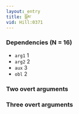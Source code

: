 ```yaml
---
layout: entry
title: སྒོམ་
vid: Hill:0371
---
```

### Dependencies (N = 16)
* `arg1` 1
* `arg2` 2
* `aux` 3
* `obl` 2


### Two overt arguments


### Three overt arguments
